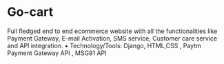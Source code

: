 # Go-cart
Full fledged end to end ecommerce website with all the functionalities like Payment
Gateway, E-mail Activation, SMS service, Customer care service and API integration.
• Technology/Tools: Django, HTML,CSS , Paytm Payment Gateway API , MSG91 API 

